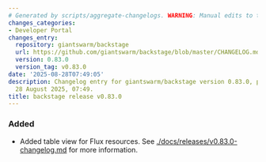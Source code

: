 ```yaml
---
# Generated by scripts/aggregate-changelogs. WARNING: Manual edits to this files will be overwritten.
changes_categories:
- Developer Portal
changes_entry:
  repository: giantswarm/backstage
  url: https://github.com/giantswarm/backstage/blob/master/CHANGELOG.md#0830---2025-08-28
  version: 0.83.0
  version_tag: v0.83.0
date: '2025-08-28T07:49:05'
description: Changelog entry for giantswarm/backstage version 0.83.0, published on
  28 August 2025, 07:49.
title: backstage release v0.83.0
---
```


### Added
- Added table view for Flux resources.
See [./docs/releases/v0.83.0-changelog.md](./docs/releases/v0.83.0-changelog.md) for more information.
